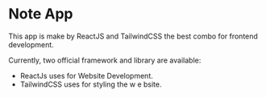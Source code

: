 # Note App

This app is make by ReactJS and TailwindCSS the best combo for frontend development.

Currently, two official framework and library are available:

- ReactJs uses for Website Development.
- TailwindCSS uses for styling the w e bsite.
